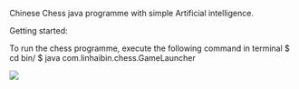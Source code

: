 Chinese Chess java programme with simple Artificial intelligence.



Getting started:

To run the chess programme, execute the following command in terminal
$   cd bin/
$   java com.linhaibin.chess.GameLauncher

<img src="GettingStarted.png" />